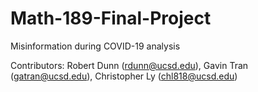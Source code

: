 # Math-189-Final-Project

Misinformation during COVID-19 analysis

Contributors: Robert Dunn (rdunn@ucsd.edu), Gavin Tran (gatran@ucsd.edu), Christopher Ly (chl818@ucsd.edu)
